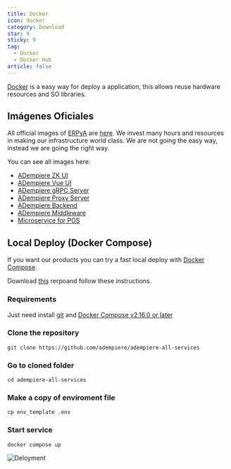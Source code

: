 ```yaml
---
title: Docker
icon: docker
category: Download
star: 9
sticky: 9
tag:
  - Docker
  - Docker Hub
article: false
---
```


[Docker](https://www.docker.com/) is a easy way for deploy a application, this allows reuse hardware resources and SO libraries. 

## Imágenes Oficiales

All official images of [ERPyA](https://erpya.com/) are [here](https://hub.docker.com/u/erpya). We invest many hours and resources in making our infrastructure world class. We are not going the easy way, instead we are going the right way.

You can see all images here:

- [ADempiere ZK UI](https://hub.docker.com/r/erpya/adempiere-zk-ui)
- [ADempiere Vue UI](https://hub.docker.com/r/erpya/adempiere-vue)
- [ADempiere gRPC Server](https://hub.docker.com/r/erpya/adempiere-grpc-server)
- [ADempiere Proxy Server](https://hub.docker.com/r/erpya/proxy-adempiere-api)
- [ADempiere Backend](https://hub.docker.com/r/erpya/backend)
- [ADempiere Middleware](https://hub.docker.com/r/erpya/adempiere-middleware)
- [Microservice for POS](https://hub.docker.com/r/erpya/ms-point-of-sales-rs)

## Local Deploy (Docker Compose)

If you want our products you can try a fast local deploy with [Docker Compose](https://docs.docker.com/compose/).

Download [this](https://github.com/erpya/adempiere-all-services) rerpoand follow these instructions.

### Requirements

Just need install [git](https://git-scm.com/downloads) and [Docker Compose v2.16.0 or later](https://docs.docker.com/compose/install/linux/)

### Clone the repository

```
git clone https://github.com/adempiere/adempiere-all-services
```

### Go to cloned folder

```
cd adempiere-all-services
```
### Make a copy of enviroment file

```
cp env_template .env
```

### Start service

```
docker compose up
```

![Deloyment](https://github.com/erpya/adempiere-all-services/blob/main/docs/ADempiere_All_Services_Vue.gif)